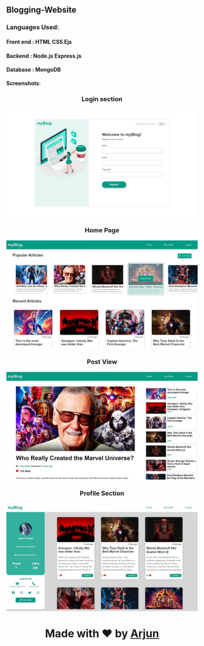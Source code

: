 ## Blogging-Website
### Languages Used:
#### Front end : HTML CSS Ejs
#### Backend : Node.js Express.js
#### Database : MongoDB <br />

 **Screenshots**:

<h3 align="center"> Login section</h3>
<img src="SH4.jpg">
<h3 align="center"> Home Page</h3>
<img src="SH2.jpg">
<h3 align="center"> Post View</h3>
<img src="SH1.jpg">
<h3 align="center"> Profile Section</h3>
<img src="SH3.jpg">


<h1 align="center"> Made with ❤️ by <a href="arjuncvinod.github.io">Arjun</a> </h1>
